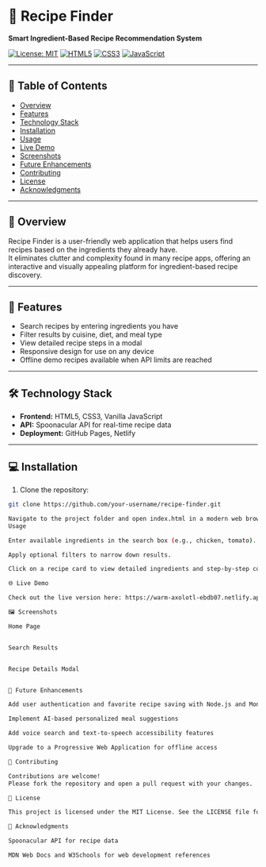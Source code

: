 # 🍳 Recipe Finder
**Smart Ingredient-Based Recipe Recommendation System**

[![License: MIT](https://img.shields.io/badge/License-MIT-yellow.svg)](LICENSE)
[![HTML5](https://img.shields.io/badge/HTML5-orange?logo=html5)](https://developer.mozilla.org/en-US/docs/Web/HTML)
[![CSS3](https://img.shields.io/badge/CSS3-blue?logo=css3)](https://developer.mozilla.org/en-US/docs/Web/CSS)
[![JavaScript](https://img.shields.io/badge/JavaScript-yellow?logo=javascript)](https://developer.mozilla.org/en-US/docs/Web/JavaScript)

---

## 📌 Table of Contents
- [Overview](#overview)
- [Features](#features)
- [Technology Stack](#technology-stack)
- [Installation](#installation)
- [Usage](#usage)
- [Live Demo](#live-demo)
- [Screenshots](#screenshots)
- [Future Enhancements](#future-enhancements)
- [Contributing](#contributing)
- [License](#license)
- [Acknowledgments](#acknowledgments)

---

## 📝 Overview
Recipe Finder is a user-friendly web application that helps users find recipes based on the ingredients they already have.  
It eliminates clutter and complexity found in many recipe apps, offering an interactive and visually appealing platform for ingredient-based recipe discovery.

---

## 🌟 Features
- Search recipes by entering ingredients you have
- Filter results by cuisine, diet, and meal type
- View detailed recipe steps in a modal
- Responsive design for use on any device
- Offline demo recipes available when API limits are reached

---

## 🛠 Technology Stack
- **Frontend:** HTML5, CSS3, Vanilla JavaScript  
- **API:** Spoonacular API for real-time recipe data  
- **Deployment:** GitHub Pages, Netlify  

---

## 💻 Installation
1. Clone the repository:
```bash
git clone https://github.com/your-username/recipe-finder.git

Navigate to the project folder and open index.html in a modern web browser.
Usage

Enter available ingredients in the search box (e.g., chicken, tomato).

Apply optional filters to narrow down results.

Click on a recipe card to view detailed ingredients and step-by-step cooking instructions.

🌐 Live Demo

Check out the live version here: https://warm-axolotl-ebdb07.netlify.app/

🖼 Screenshots

Home Page


Search Results


Recipe Details Modal


🔮 Future Enhancements

Add user authentication and favorite recipe saving with Node.js and MongoDB backend

Implement AI-based personalized meal suggestions

Add voice search and text-to-speech accessibility features

Upgrade to a Progressive Web Application for offline access

🤝 Contributing

Contributions are welcome!
Please fork the repository and open a pull request with your changes.

📄 License

This project is licensed under the MIT License. See the LICENSE file for details.

🙏 Acknowledgments

Spoonacular API for recipe data

MDN Web Docs and W3Schools for web development references

